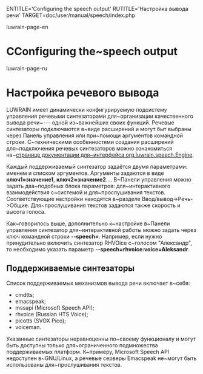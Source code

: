 
ENTITLE='Configuring the speech output'
RUTITLE='Настройка вывода речи'
TARGET=doc/user/manual/speech/index.php

luwrain-page-en

# СConfiguring the~speech output

luwrain-page-ru

# Настройка речевого вывода

LUWRAIN имеет динамически конфигурируемую подсистему управления речевыми синтезаторами для~организации качественного вывода речи~---
одной из~важнейших своих функций.
Речевые синтезаторы подключаются в~виде расширений и могут быт выбраны через Панель управления или при~помощи аргументов командной строки.
С~техническими особенностями создания расширений для~подключения речевых синтезаторов можно ознакомиться
на~[странице документации для~интерфейса org.luwrain.speech.Engine](http://luwrain.org/javadoc/org/luwrain/speech/Engine.html).

Каждый поддерживаемый синтезатор задаётся двумя параметрами:
именем и списком аргументов.
Аргументы задаются в виде
__ключ1=значение1__,
__ключ2=значение2__....
В~Панели управления можно задать два~подобных  блока параметров:
для~интерактивного взаимодействия с~системой и
для~прослушивания текстов.
Соответствующие настройки находятся в~разделе Ввод/вывод->Речь->Общие.
Для~прослушивания текстов задаются также скорость и высота голоса.

Как~говорилось выше, дополнительно к~настройке в~Панели управления синтезатор для~интерактивной работы можно задать через ключ командной строки __\-\-speech=__.
Например, если нужно принудительно включить синтезатор RHVOice с~голосом "Александр",
то необходимо указать параметр __\-\-speech=rhvoice:voice=Aleksandr__.

## Поддерживаемые синтезаторы

Список поддерживаемых механизмов вывода речи включает в~себя:

* cmdtts;
* emacspeak;
* mssapi (Microsoft Speech API);
* rhvoice (Russian HTS Voice);
* picotts (SVOX Pico);
* voiceman.

Указанные синтезаторы неравноценны по~своему функционалу и могут быть доступны только для~ограниченного подмножества поддерживаемых платформ.
К~примеру, Microsoft Speech API недоступен в~GNU/Linux, а речевые серверы Emacspeak не~могут быть использованы для~прослушивания текстов.

